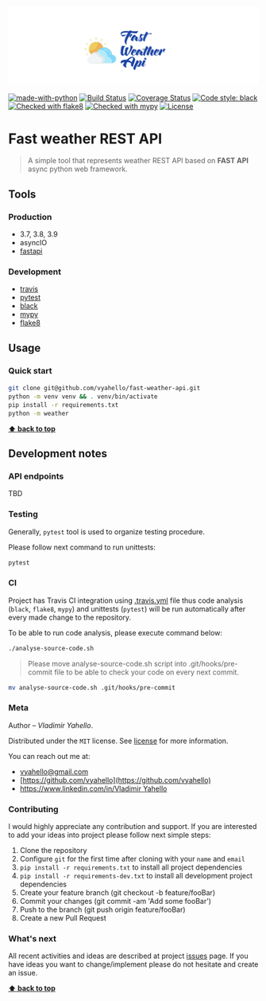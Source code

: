 ![Screenshot](icon.png)

[![made-with-python](https://img.shields.io/badge/Made%20with-Python-1f425f.svg)](https://www.python.org/)
[![Build Status](https://travis-ci.org/vyahello/fast-weather-api.svg?branch=master)](https://travis-ci.org/vyahello/fast-weather-api)
[![Coverage Status](https://coveralls.io/repos/github/vyahello/fast-weather-api/badge.svg?branch=master)](https://coveralls.io/github/vyahello/fast-weather-api?branch=master)
[![Code style: black](https://img.shields.io/badge/code%20style-black-000000.svg)](https://github.com/psf/black)
[![Checked with flake8](https://img.shields.io/badge/flake8-checked-blue)](http://flake8.pycqa.org/)
[![Checked with mypy](http://www.mypy-lang.org/static/mypy_badge.svg)](http://mypy-lang.org/)
[![License](https://img.shields.io/badge/license-MIT-green.svg)](LICENSE.md)

# Fast weather REST API

> A simple tool that represents weather REST API based on **FAST API** async python web framework.

## Tools

### Production
- 3.7, 3.8, 3.9
- asyncIO
- [fastapi](https://fastapi.tiangolo.com/)

### Development

- [travis](https://travis-ci.org/)
- [pytest](https://pypi.org/project/pytest/)
- [black](https://black.readthedocs.io/en/stable/)
- [mypy](http://mypy.readthedocs.io/en/latest)
- [flake8](http://flake8.pycqa.org/en/latest/)

## Usage

### Quick start

```bash
git clone git@github.com/vyahello/fast-weather-api.git
python -m venv venv && . venv/bin/activate
pip install -r requirements.txt
python -m weather
```

**[⬆ back to top](#fast-weather-rest-api)**

## Development notes

### API endpoints

TBD

### Testing

Generally, `pytest` tool is used to organize testing procedure.

Please follow next command to run unittests:
```bash
pytest
```

### CI

Project has Travis CI integration using [.travis.yml](.travis.yml) file thus code analysis (`black`, `flake8`, `mypy`) and unittests (`pytest`) will be run automatically after every made change to the repository.

To be able to run code analysis, please execute command below:
```bash
./analyse-source-code.sh
```

> Please move analyse-source-code.sh script into .git/hooks/pre-commit file to be able to check your code on every next commit.
```bash
mv analyse-source-code.sh .git/hooks/pre-commit
```

### Meta

Author – _Vladimir Yahello_.

Distributed under the `MIT` license. See [license](LICENSE.md) for more information.

You can reach out me at:
* [vyahello@gmail.com](vyahello@gmail.com)
* [https://github.com/vyahello](https://github.com/vyahello)
* [https://www.linkedin.com/in/Vladimir Yahello](http://linkedin.com/in/volodymyr-yahello)

### Contributing

I would highly appreciate any contribution and support. If you are interested to add your ideas into project please follow next simple steps:

1. Clone the repository
2. Configure `git` for the first time after cloning with your `name` and `email`
3. `pip install -r requirements.txt` to install all project dependencies
4. `pip install -r requirements-dev.txt` to install all development project dependencies
5. Create your feature branch (git checkout -b feature/fooBar)
6. Commit your changes (git commit -am 'Add some fooBar')
7. Push to the branch (git push origin feature/fooBar)
8. Create a new Pull Request

### What's next

All recent activities and ideas are described at project [issues](https://github.com/vyahello/fast-weather-api/issues) page. 
If you have ideas you want to change/implement please do not hesitate and create an issue.

**[⬆ back to top](#fast-weather-rest-api)**

